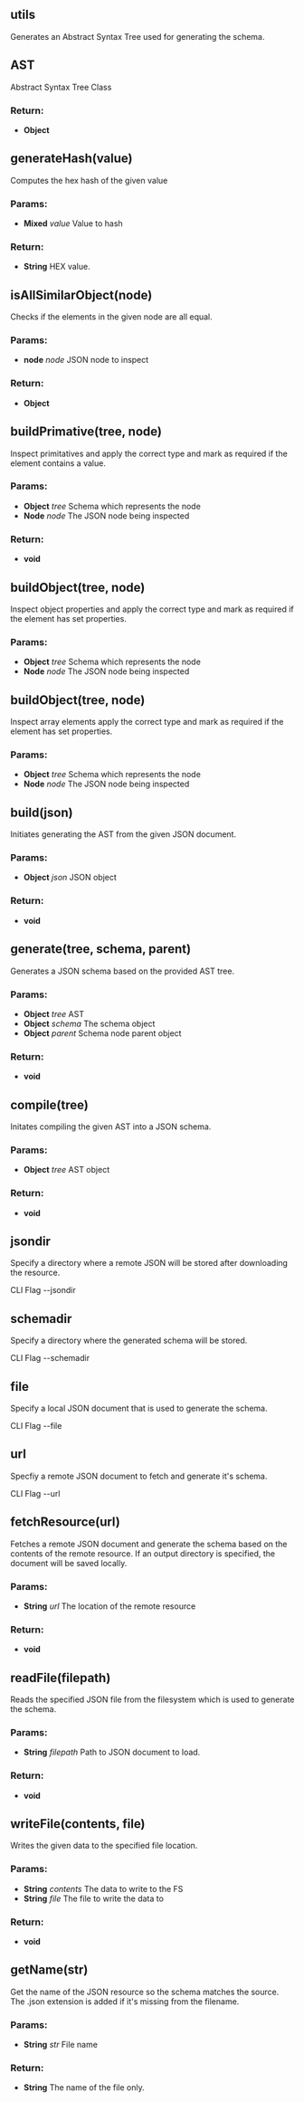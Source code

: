 

<!-- Start lib/ast.js -->

## utils

Generates an Abstract Syntax Tree
used for generating the schema.

## AST

Abstract Syntax Tree Class

### Return:

* **Object** 

## generateHash(value)

Computes the hex hash of the given value

### Params:

* **Mixed** *value* Value to hash

### Return:

* **String** HEX value.

## isAllSimilarObject(node)

Checks if the elements in the given node are all
equal. 

### Params:

* **node** *node* JSON node to inspect

### Return:

* **Object** 

## buildPrimative(tree, node)

Inspect primitatives and apply the correct type
and mark as required if the element contains a value.

### Params:

* **Object** *tree* Schema which represents the node
* **Node** *node* The JSON node being inspected

### Return:

* **void** 

## buildObject(tree, node)

Inspect object properties and apply the correct
type and mark as required if the element has set 
properties.

### Params:

* **Object** *tree* Schema which represents the node
* **Node** *node* The JSON node being inspected

## buildObject(tree, node)

Inspect array elements apply the correct
type and mark as required if the element has 
set properties.

### Params:

* **Object** *tree* Schema which represents the node
* **Node** *node* The JSON node being inspected

## build(json)

Initiates generating the AST from the 
given JSON document.

### Params:

* **Object** *json* JSON object

### Return:

* **void** 

<!-- End lib/ast.js -->




<!-- Start lib/compiler.js -->

## generate(tree, schema, parent)

Generates a JSON schema based on the provided AST tree.

### Params:

* **Object** *tree* AST
* **Object** *schema* The schema object
* **Object** *parent* Schema node parent object

### Return:

* **void** 

## compile(tree)

Initates compiling the given AST into a
JSON schema.

### Params:

* **Object** *tree* AST object

### Return:

* **void** 

<!-- End lib/compiler.js -->




<!-- Start lib/index.js -->

## jsondir

Specify a directory where a remote
JSON will be stored after downloading
the resource.

CLI Flag
--jsondir

## schemadir

Specify a directory where the generated
schema will be stored.

CLI Flag
--schemadir

## file

Specify a local JSON document that is
used to generate the schema.

CLI Flag
--file

## url

Specfiy a remote JSON document to fetch
and generate it's schema.

CLI Flag
--url

## fetchResource(url)

Fetches a remote JSON document and generate
the schema based on the contents of the remote
resource. If an output directory is specified,
the document will be saved locally.

### Params:

* **String** *url* The location of the remote   resource

### Return:

* **void** 

## readFile(filepath)

Reads the specified JSON file from the 
filesystem which is used to generate 
the schema. 

### Params:

* **String** *filepath* Path to JSON    document to load.

### Return:

* **void** 

## writeFile(contents, file)

Writes the given data to the specified
file location.

### Params:

* **String** *contents* The data to write to the FS
* **String** *file* The file to write the data to

### Return:

* **void** 

## getName(str)

Get the name of the JSON resource so the schema 
matches the source. The .json extension is added
if it's missing from the filename.

### Params:

* **String** *str* File name

### Return:

* **String** The name of the file only.

<!-- End lib/index.js -->




<!-- Start lib/utils.js -->

<!-- End lib/utils.js -->

